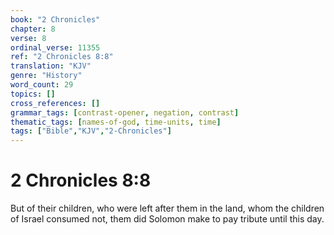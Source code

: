 ```yaml
---
book: "2 Chronicles"
chapter: 8
verse: 8
ordinal_verse: 11355
ref: "2 Chronicles 8:8"
translation: "KJV"
genre: "History"
word_count: 29
topics: []
cross_references: []
grammar_tags: [contrast-opener, negation, contrast]
thematic_tags: [names-of-god, time-units, time]
tags: ["Bible","KJV","2-Chronicles"]
---
```


# 2 Chronicles 8:8

But of their children, who were left after them in the land, whom the children of Israel consumed not, them did Solomon make to pay tribute until this day.
